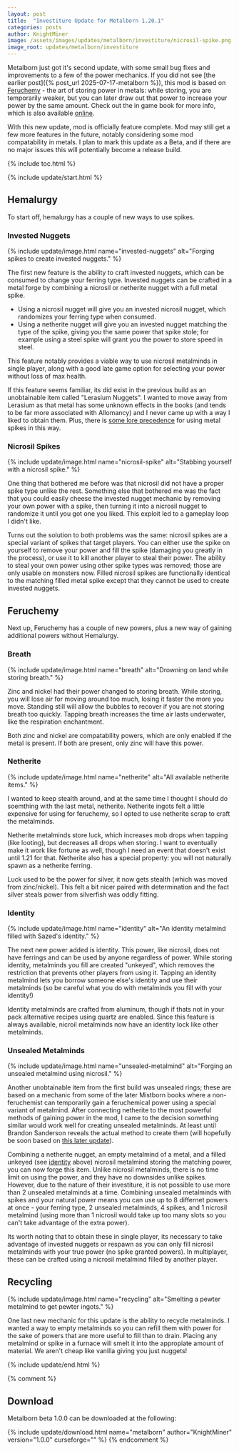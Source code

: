 ```yaml
---
layout: post
title:  "Investiture Update for Metalborn 1.20.1"
categories: posts
author: KnightMiner
image: /assets/images/updates/metalborn/investiture/nicrosil-spike.png
image_root: updates/metalborn/investiture
---
```


Metalborn just got it's second update, with some small bug fixes and improvements to a few of the power mechanics. If you did not see [the earlier post]({% post_url 2025-07-17-metalborn %}), this mod is based on [Feruchemy](https://coppermind.net/wiki/Feruchemy) - the art of storing power in metals: while storing, you are temporarily weaker, but you can later draw out that power to increase your power by the same amount. Check out the in game book for more info, which is also available [online](/docs/books/1.20/metalborn).

With this new update, mod is officially feature complete. Mod may still get a few more features in the future, notably considering some mod compatability in metals. I plan to mark this update as a Beta, and if there are no major issues this will potentially become a release build.

{% include toc.html %}

{% include update/start.html %}

## Hemalurgy

To start off, hemalurgy has a couple of new ways to use spikes.

### Invested Nuggets

{% include update/image.html name="invested-nuggets" alt="Forging spikes to create invested nuggets." %}

The first new feature is the ability to craft invested nuggets, which can be consumed to change your ferring type. Invested nuggets can be crafted in a metal forge by combining a nicrosil or netherite nugget with a full metal spike.

* Using a nicrosil nugget will give you an invested nicrosil nugget, which randomizes your ferring type when consumed.
* Using a netherite nugget will give you an invested nugget matching the type of the spike, giving you the same power that spike stole; for example using a steel spike will grant you the power to store speed in steel.

This feature notably provides a viable way to use nicrosil metalminds in single player, along with a good late game option for selecting your power without loss of max health.

If this feature seems familiar, its did exist in the previous build as an unobtainable item called "Lerasium Nuggets". I wanted to move away from Lerasium as that metal has some unknown effects in the books (and tends to be far more associated with Allomancy) and I never came up with a way I liked to obtain them. Plus, there is [some lore precedence](https://wob.coppermind.net/events/210/#e4616) for using metal spikes in this way.

### Nicrosil Spikes

{% include update/image.html name="nicrosil-spike" alt="Stabbing yourself with a nicrosil spike." %}

One thing that bothered me before was that nicrosil did not have a proper spike type unlike the rest. Something else that bothered me was the fact that you could easily cheese the invested nugget mechanic by removing your own power with a spike, then turning it into a nicrosil nugget to randomize it until you got one you liked. This exploit led to a gameplay loop I didn't like.

Turns out the solution to both problems was the same: nicrosil spikes are a special variant of spikes that target players. You can either use the spike on yourself to remove your power and fill the spike (damaging you greatly in the process), or use it to kill another player to steal their power. The ability to steal your own power using other spike types was removed; those are only usable on monsters now. Filled nicrosil spikes are functionally identical to the matching filled metal spike except that they cannot be used to create invested nuggets.

## Feruchemy

Next up, Feruchemy has a couple of new powers, plus a new way of gaining additional powers without Hemalurgy.

### Breath

{% include update/image.html name="breath" alt="Drowning on land while storing breath." %}

Zinc and nickel had their power changed to storing breath. While storing, you will lose air for moving around too much, losing it faster the more you move. Standing still will allow the bubbles to recover if you are not storing breath too quickly. Tapping breath increases the time air lasts underwater, like the respiration enchantment.

Both zinc and nickel are compatability powers, which are only enabled if the metal is present. If both are present, only zinc will have this power.

### Netherite

{% include update/image.html name="netherite" alt="All available netherite items." %}

I wanted to keep stealth around, and at the same time I thought I should do soemthing with the last metal, netherite. Netherite ingots felt a little expensive for using for feruchemy, so I opted to use netherite scrap to craft the metalminds.

Netherite metalminds store luck, which increases mob drops when tapping (like looting), but decreases all drops when storing. I want to eventually make it work like fortune as well, though I need an event that doesn't exist until 1.21 for that. Netherite also has a special property: you will not naturally spawn as a netherite ferring.

Luck used to be the power for silver, it now gets stealth (which was moved from zinc/nickel). This felt a bit nicer paired with determination and the fact silver steals power from silverfish was oddly fitting.

### Identity

{% include update/image.html name="identity" alt="An identity metalmind filled with Sazed's identity." %}

The next new power added is identity. This power, like nicrosil, does not have ferrings and can be used by anyone regardless of power. While storing identity, metalminds you fill are created "unkeyed", which removes the restriction that prevents other players from using it. Tapping an identity metalmind lets you borrow someone else's identity and use their metalminds (so be careful what you do with metalminds you fill with your identity!)

Identity metalminds are crafted from aluminum, though if thats not in your pack alternative recipes using quartz are enabled. Since this feature is always available, nicroil metalminds now have an identity lock like other metalminds.

### Unsealed Metalminds

{% include update/image.html name="unsealed-metalmind" alt="Forging an unsealed metalmind using nicrosil." %}

Another unobtainable item from the first build was unsealed rings; these are based on a mechanic from some of the later Mistborn books where a non-feruchemist can temporarily gain a feruchemical power using a special variant of metalmind. After connecting netherite to the most powerful methods of gaining power in the mod, I came to the decision something similar would work well for creating unsealed metalminds. At least until Brandon Sanderson reveals the actual method to create them (will hopefully be soon based on [this later update](https://wob.coppermind.net/events/544/#e16900)).

Combining a netherite nugget, an empty metalmind of a metal, and a filled unkeyed (see [identity](#identity) above) nicrosil metalmind storing the matching power, you can now forge this item. Unlike nicrosil metalminds, there is no time limit on using the power, and they have no downsides unlike spikes. However, due to the nature of their investiture, it is not possible to use more than 2 unsealed metalminds at a time. Combining unsealed metalminds with spikes and your natural power means you can use up to 8 differnet powers at once - your ferring type, 2 unsealed metalminds, 4 spikes, and 1 nicrosil metalmind (using more than 1 nicrosil would take up too many slots so you can't take advantage of the extra power).

Its worth noting that to obtain these in single player, its necessary to take advantage of invested nuggets or respawn as you can only fill nicrosil metalminds with your true power (no spike granted powers). In multiplayer, these can be crafted using a nicrosil metalmind filled by another player.

## Recycling

{% include update/image.html name="recycling" alt="Smelting a pewter metalmind to get pewter ingots." %}

One last new mechanic for this update is the ability to recycle metalminds. I wanted a way to empty metalminds so you can refill them with power for the sake of powers that are more useful to fill than to drain. Placing any metalmind or spike in a furnace will smelt it into the appropiate amount of material. We aren't cheap like vanilla giving you just nuggets!

{% include update/end.html %}

{% comment %}
## Download

Metalborn beta 1.0.0 can be downloaded at the following:

{% include update/download.html name="metalborn" author="KnightMiner" version="1.0.0" curseforge="" %}
{% endcomment %}